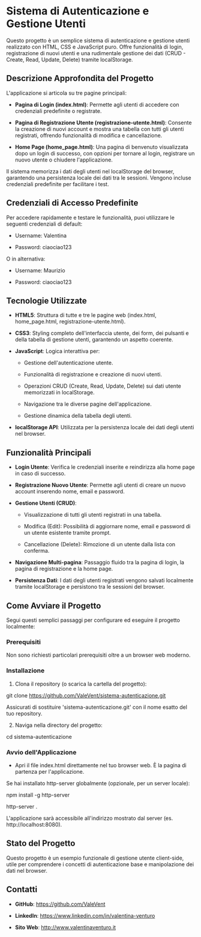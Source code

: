 # Sistema di Autenticazione e Gestione Utenti

Questo progetto è un semplice sistema di autenticazione e gestione utenti realizzato con HTML, CSS e JavaScript puro. Offre funzionalità di login, registrazione di nuovi utenti e una rudimentale gestione dei dati (CRUD - Create, Read, Update, Delete) tramite localStorage.


## Descrizione Approfondita del Progetto

L'applicazione si articola su tre pagine principali:

- **Pagina di Login (index.html)**: Permette agli utenti di accedere con credenziali predefinite o registrate.

- **Pagina di Registrazione Utente (registrazione-utente.html)**: Consente la creazione di nuovi account e mostra una tabella con tutti gli utenti registrati, offrendo funzionalità di modifica e cancellazione.

- **Home Page (home_page.html)**: Una pagina di benvenuto visualizzata dopo un login di successo, con opzioni per tornare al login, registrare un nuovo utente o chiudere l'applicazione.


Il sistema memorizza i dati degli utenti nel localStorage del browser, garantendo una persistenza locale dei dati tra le sessioni. Vengono incluse credenziali predefinite per facilitare i test.


## Credenziali di Accesso Predefinite

Per accedere rapidamente e testare le funzionalità, puoi utilizzare le seguenti credenziali di default:

- Username: Valentina

- Password: ciaociao123


O in alternativa:

- Username: Maurizio

- Password: ciaociao123


## Tecnologie Utilizzate

- **HTML5**: Struttura di tutte e tre le pagine web (index.html, home_page.html, registrazione-utente.html).

- **CSS3**: Styling completo dell'interfaccia utente, dei form, dei pulsanti e della tabella di gestione utenti, garantendo un aspetto coerente.

- **JavaScript**: Logica interattiva per:

  - Gestione dell'autenticazione utente.

  - Funzionalità di registrazione e creazione di nuovi utenti.

  - Operazioni CRUD (Create, Read, Update, Delete) sui dati utente memorizzati in localStorage.

  - Navigazione tra le diverse pagine dell'applicazione.

  - Gestione dinamica della tabella degli utenti.

- **localStorage API**: Utilizzata per la persistenza locale dei dati degli utenti nel browser.


## Funzionalità Principali

- **Login Utente**: Verifica le credenziali inserite e reindirizza alla home page in caso di successo.

- **Registrazione Nuovo Utente**: Permette agli utenti di creare un nuovo account inserendo nome, email e password.

- **Gestione Utenti (CRUD)**:

  - Visualizzazione di tutti gli utenti registrati in una tabella.

  - Modifica (Edit): Possibilità di aggiornare nome, email e password di un utente esistente tramite prompt.

  - Cancellazione (Delete): Rimozione di un utente dalla lista con conferma.

- **Navigazione Multi-pagina**: Passaggio fluido tra la pagina di login, la pagina di registrazione e la home page.

- **Persistenza Dati**: I dati degli utenti registrati vengono salvati localmente tramite localStorage e persistono tra le sessioni del browser.


## Come Avviare il Progetto

Segui questi semplici passaggi per configurare ed eseguire il progetto localmente:


### Prerequisiti

Non sono richiesti particolari prerequisiti oltre a un browser web moderno.


### Installazione

1. Clona il repository (o scarica la cartella del progetto):

git clone https://github.com/ValeVent/sistema-autenticazione.git

Assicurati di sostituire 'sistema-autenticazione.git' con il nome esatto del tuo repository.

2. Naviga nella directory del progetto:

cd sistema-autenticazione


### Avvio dell'Applicazione

- Apri il file index.html direttamente nel tuo browser web. È la pagina di partenza per l'applicazione.

Se hai installato http-server globalmente (opzionale, per un server locale):

npm install -g http-server

http-server .

L'applicazione sarà accessibile all'indirizzo mostrato dal server (es. http://localhost:8080).


## Stato del Progetto

Questo progetto è un esempio funzionale di gestione utente client-side, utile per comprendere i concetti di autenticazione base e manipolazione dei dati nel browser.


## Contatti

- **GitHub**: https://github.com/ValeVent

- **LinkedIn**: https://www.linkedin.com/in/valentina-venturo

- **Sito Web**: http://www.valentinaventuro.it

